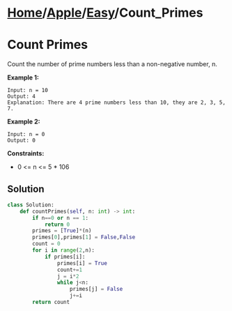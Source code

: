 # [Home](./../..)/[Apple](./..)/[Easy](./)/Count_Primes
<h1>Count Primes</h1>

<p>
Count the number of prime numbers less than a non-negative number, n.
</p>

<b>Example 1:</b>

    Input: n = 10
    Output: 4
    Explanation: There are 4 prime numbers less than 10, they are 2, 3, 5, 7.
    
<b>Example 2:</b>

    Input: n = 0
    Output: 0

<b>Constraints:</b>

- 0 <= n <= 5 * 106

<h2>Solution</h2>

```python
class Solution:
    def countPrimes(self, n: int) -> int:
        if n==0 or n == 1:
            return 0
        primes = [True]*(n)
        primes[0],primes[1] = False,False
        count = 0
        for i in range(2,n):
            if primes[i]:
                primes[i] = True
                count+=1
                j = i*2
                while j<n:
                    primes[j] = False
                    j+=i
        return count
```
